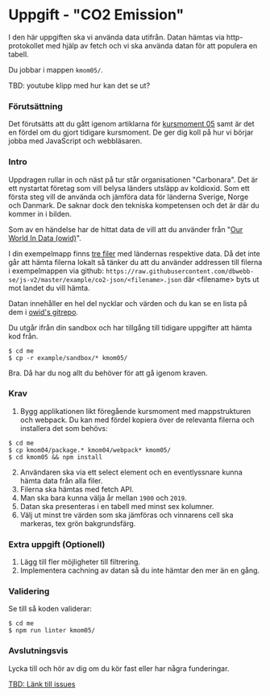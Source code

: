 # Uppgift - "CO2 Emission"

I den här uppgiften ska vi använda data utifrån. Datan hämtas via http-protokollet med hjälp av fetch och vi ska använda datan för att populera en tabell.

Du jobbar i mappen `kmom05/`.

TBD: youtube klipp med hur kan det se ut?


### Förutsättning

Det förutsätts att du gått igenom artiklarna för [kursmoment 05](../../articles/kmom05) samt är det en fördel om du gjort tidigare kursmoment. De ger dig koll på hur vi börjar jobba med JavaScript och webbläsaren.



### Intro

Uppdragen rullar in och näst på tur står organisationen "Carbonara". Det är ett nystartat företag som vill belysa länders utsläpp av koldioxid. Som ett första steg vill de använda och jämföra data för länderna Sverige, Norge och Danmark. De saknar dock den tekniska kompetensen och det är där du kommer in i bilden.

Som av en händelse har de hittat data de vill att du använder från "[Our World In Data (owid)](https://ourworldindata.org/co2-and-other-greenhouse-gas-emissions)".

I din exempelmapp finns [tre filer](../../example/co2-json) med ländernas respektive data. Då det inte går att hämta filerna lokalt så tänker du att du använder addressen till filerna i exempelmappen via github: `https://raw.githubusercontent.com/dbwebb-se/js-v2/master/example/co2-json/<filename>.json` där &lt;filename&gt; byts ut mot landet du vill hämta.

Datan innehåller en hel del nycklar och värden och du kan se en lista på dem i [owid's gitrepo](https://github.com/owid/co2-data/blob/master/owid-co2-codebook.csv).


Du utgår ifrån din sandbox och har tillgång till tidigare uppgifter att hämta kod från.

```console
$ cd me
$ cp -r example/sandbox/* kmom05/
```

Bra. Då har du nog allt du behöver för att gå igenom kraven.



### Krav

1. Bygg applikationen likt föregående kursmoment med mappstrukturen och webpack. Du kan med fördel kopiera över de relevanta filerna och installera det som behövs:

```console
$ cd me
$ cp kmom04/package.* kmom04/webpack* kmom05/
$ cd kmom05 && npm install
```

2. Användaren ska via ett select element och en eventlyssnare kunna hämta data från alla filer.
3. Filerna ska hämtas med fetch API.
4. Man ska bara kunna välja år mellan `1900` och `2019`.
5. Datan ska presenteras i en tabell med minst sex kolumner.
6. Välj ut minst tre värden som ska jämföras och vinnarens cell ska markeras, tex grön bakgrundsfärg.



### Extra uppgift (Optionell)

1. Lägg till fler möjligheter till filtrering.
1. Implementera cachning av datan så du inte hämtar den mer än en gång.



### Validering

Se till så koden validerar:

```console
$ cd me
$ npm run linter kmom05/
```



### Avslutningsvis

Lycka till och hör av dig om du kör fast eller har några funderingar.

[TBD: Länk till issues](#)
